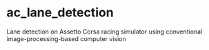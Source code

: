 # ac_lane_detection
Lane detection on Assetto Corsa racing simulator using conventional image-processing-based computer vision

